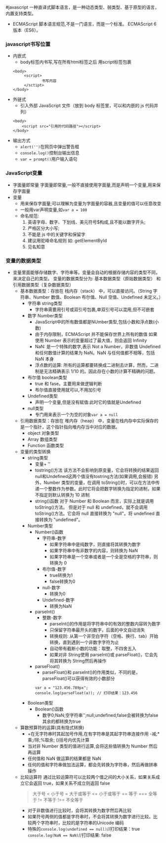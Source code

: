 #javascript
一种直译式脚本语言，是一种动态类型、弱类型、基于原型的语言，内置支持类型。
+ ECMAScript
脚本语言规范,不是一门语言，而是一个标准。
 ECMAScript 6 版本（ES6）。
 ### javascript书写位置
+ 内嵌式
   + body标签内书写,写在所有html标签之后
   用script标签包裹
   ```
   <body>
        <script>
                书写内容
        </sctipt>
   </body>
   ``` 
+ 外链式
    + 引入外部 JavaScript 文件（放到 body 标签里，可以和内嵌的 js 代码并列）
    ```
    <body>
		<script src="引用的代码路径"></script>
	</body>
    ```
+ 输出方式
    + `alert('')`在网页中弹出警告框
    + `console.log()`控制台输出信息
    + `var = prompt()`用户输入语句

 ### JavaScript变量
+  字面量即常量
   字面量即常量,一般不直接使用字面量,而是声明一个变量,用来保存字面量
+ 变量
  + 用来保存字面量;可以理解为变量为字面量的容器,且变量的值可以任意改变
  + 一般用var声明变量,如`var a = 100`
  + 命名规范:
    1. 英语字母、数字、下划线、美元符号$构成,且不能以数字开头;
    2. 严格区分大小写;
    3. 不能是 js 中的关键字和保留字
    4. 建议用驼峰命名规则 如: getElementById
    5. 见名知意
### 变量的数据类型
+ 变量里面能够存储数字、字符串等。变量会自动的根据存储内容的类型不同，来决定自己的类型。
   变量的数据类型分为: 
   基本数据类型（原始数据类型） 和 引用数据类型（复杂数据类型）
  + 基本数据类型：存放在 栈内存（stack） 中，可以直接访问。（String 字符串、Number 数值、Boolean 布尔值、Null 空值、Undefined 未定义。）
    + 字符串 string类型
      + 字符串需要用引号或双引号包裹,单双引号可以混用,但不可嵌套
    + 数字 Number类型
      + JavaScript中的所有数值都是NUmber类型,包括小数和浮点数(小数)
      + 由于内存限制，ECMAScript 并不能保存世界上所有的数值
      如果使用 Number 表示的变量超过了最大值，则会返回 Infinity
      + NaN: 是一个特殊的数字,表示 Not a Number，非数值
      Undefined 和任何数值计算的结果为 NaN。NaN 与任何值都不相等，包括 NaN 本身
      + 浮点数的运算: 所有的运算都要转换成二进制去计算，然而，二进制是无法精确表示 1/10 的。因此存在小数的计算不精确的问题。
    + 布尔值 boolean类型
      + true 和 fase。主要用来做逻辑判断
      + 布尔值直接使用就可以,不用加引号
    + Undefined类型
      + 声明一个变量,但是没有赋值:此时它的值就是Undefined
    + null类型
      + 专门用来表示一个为空的对象`var a = null`
  + 引用数据类型：存放在 堆内存（heap） 中，变量在栈内存中实际保存的是一个指针，这个指针指向堆内存当中对应的数据。
    + object 对象类型
    + Array 数组类型
    + Function 函数类型
  + 变量的类型转换
    + string类型
      + 变量+ ''
      + tostring()方法
      该方法不会影响到原变量，它会将转换的结果返回
      null和Undefined这两个值没有tostring方法(如果调用,会报错)
      另外，Number 类型的变量，在调用 toString()时，可以在方法中传递一个整数作为参数。此时它将会把数字转换为指定的进制，如果不指定则默认转换为 10 进制
      + string()函数
      对于 Number 和 Boolean 而言，实际上就是调用 toString()方法。
      但是对于 null 和 undefined，就不会调用 toString()方法。它会将 null 直接转换为 "null"。将 undefined 直接转换为 "undefined"。
    + Number类型
      + Number()函数
        + 字符串-数字
          + 如果字符串中是纯数字，则直接将其转换为数字
          + 如果字符串中有非数字的内容，则转换为 NaN
          + 如果字符串是一个空串或者是一个全是空格的字符串，则转换为 0
        + 布尔值-数字
          + true转换为1
          + false转换为0
        + null-数字
          + 转换为0
        + Undefined-数字
          + 转换为NaN
      + parseInt()
        + 整数-数字
          + parseInt()的作用是将字符串中的有效的整数内容转为数字
          + 只保留字符串最开头的数字，后面的中文自动消失
          + 转换规则: 从第一个非空白字符（空格、换行、tab）开始转换，直到遇到一个非数字字符为止
          + 自动带有截断小数的功能：取整，不四舍五入
          + 如果对非 String使用 parseInt()或 parseFloat()，它会先将其转换为 String然后再操作
      + parseFloat()
        + parseFloat()和 parseInt()的作用类似，不同的是，parseFloat()可以获得有效的小数部分
        ```
        var a = "123.456.789px";
        console.log(parseFloat(a)); // 打印结果：123.456
        ```
    + Boolean类型
      + Boolean()函数
        + 数字0;NaN;空字符串'';null;undefined;false会被转换为false
        其余的都转换为true
  + 算数预算符的运算(具有隐式转换)
    + +在无字符串时其起加号作用,在有字符串是其起字符串连接作用
    -减;*乘;/除;%取余; ()括号内优先计算
    + 当对非 Number 类型的值进行运算,会将这些值转换为 Number 然后再运算
    + 任何值和 NaN 做运算的结果都是 NaN
    + 任何的值和字符串做加法运算，都会先转换为字符串，然后再做拼串操作
  + 比较运算符
  通过比较运算符可以比较两个值之间的大小关系，如果关系成立它会返回 true，如果关系不成立则返回 false
    >	大于号
    <	小于号
    >= 	大于或等于
    <=  小于或等于
    == 	等于
    === 全等于
    !=	不等于
    !== 不全等于
    + 对于非数值进行比较时，会将其转换为数字然后再比较
    + 如果符号两侧的值都是字符串时，不会将其转换为数字进行比较。比较两个字符串时，比较的是字符串的Unicode 编码
    + 特殊的`console.log(undefined == null)`//打印结果：true
    `console.log(NaN == NaN)`//打印结果: false



